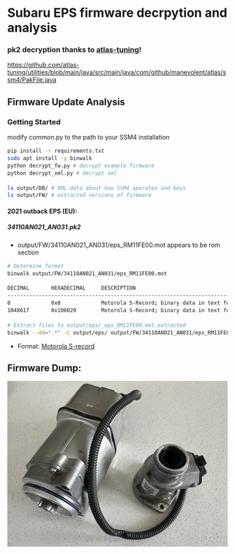 # Subaru EPS firmware decrpytion and analysis

### pk2 decryption thanks to [atlas-tuning](https://github.com/atlas-tuning)!
https://github.com/atlas-tuning/utilities/blob/main/java/src/main/java/com/github/manevolent/atlas/ssm4/PakFile.java


## Firmware Update Analysis
### Getting Started
modify common.py to the path to your SSM4 installation

```bash
pip install -r requirements.txt
sudo apt install -y binwalk
python decrypt_fw.py # decrypt example firmware
python decrypt_xml.py # decrypt xml

ls output/DB/ # XML data about how SSM4 operates and keys
ls output/FW/ # extracted versions of firmware
```

#### 2021 outback EPS (EU):

##### 34110AN021_AN031.pk2
- output/FW/34110AN021_AN031/eps_RM11FE00.mot appears to be rom section

```bash
# Determine format
binwalk output/FW/34110AN021_AN031/eps_RM11FE00.mot

DECIMAL       HEXADECIMAL     DESCRIPTION
--------------------------------------------------------------------------------
0             0x0             Motorola S-Record; binary data in text format, record type: data (32-bit)
1048617       0x100029        Motorola S-Record; binary data in text format, record type: data (32-bit)

# Extract files to output/eps/_eps_RM11FE00.mot.extracted
binwalk --dd=".*" -C output/eps/ output/FW/34110AN021_AN031/eps_RM11FE00.mot
```

- Format: [Motorola S-record](https://en.wikipedia.org/wiki/SREC_(file_format))

## Firmware Dump:
![subaru eps taken from steering rack](docs/subaru_eps.jpg)
